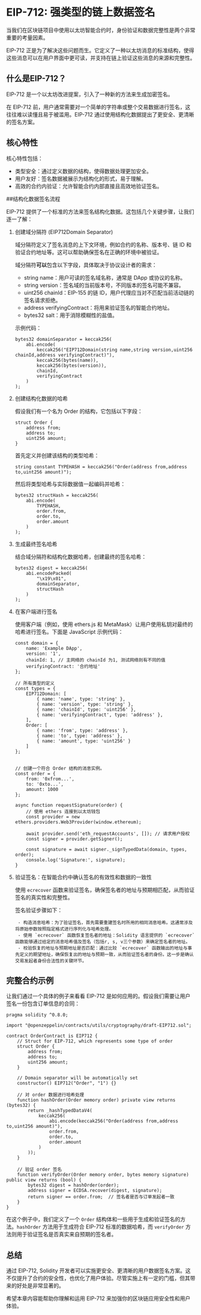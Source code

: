 # EIP-712: 强类型的链上数据签名

当我们在区块链项目中使用以太坊智能合约时，身份验证和数据完整性是两个非常重要的考量因素。

EIP-712 正是为了解决这些问题而生。它定义了一种以太坊消息的标准结构，使得这些消息可以在用户界面中更可读，并支持在链上验证这些消息的来源和完整性。

## 什么是EIP-712？

EIP-712 是一个以太坊改进提案，引入了一种新的方法来生成加密签名。

在 EIP-712 前，用户通常需要对一个简单的字符串或整个交易数据进行签名，这往往难以读懂且易于被滥用。EIP-712 通过使用结构化数据提出了更安全、更清晰的签名方案。

## 核心特性

核心特性包括：

- 类型安全：通过定义数据的结构，使得数据处理更加安全。
- 用户友好：签名数据被展示为结构化的形式，易于理解。
- 高效的合约内验证：允许智能合约内部直接且高效地验证签名。

##结构化数据签名流程

EIP-712 提供了一个标准的方法来签名结构化数据。这包括几个关键步骤，让我们逐一了解：

1. 创建域分隔符 (EIP712Domain Separator)

    域分隔符定义了签名消息的上下文环境，例如合约的名称、版本号、链 ID 和验证合约地址等。这可以帮助确保签名在正确的环境中被验证。

    域分隔符**可以**包含以下字段，具体取决于协议设计者的需求：
    - string name：用户可读的签名域名称，通常是 DApp 或协议的名称。
    - string version：签名域的当前版本号，不同版本的签名可能不兼容。
    - uint256 chainId：EIP-155 的链 ID，用户代理应当对不匹配当前活动链的签名请求拒绝。
    - address verifyingContract：将用来验证签名的智能合约地址。
    - bytes32 salt：用于消除模糊性的盐值。

    示例代码：
    ```
    bytes32 domainSeparator = keccak256(
        abi.encode(
            keccak256("EIP712Domain(string name,string version,uint256 chainId,address verifyingContract)"),
            keccak256(bytes(name)),
            keccak256(bytes(version)),
            chainId,
            verifyingContract
        )
    );
    ```

2. 创建结构化数据的哈希

    假设我们有一个名为 Order 的结构，它包括以下字段：
    ```
    struct Order {
        address from;
        address to;
        uint256 amount;
    }
    ```

    首先定义并创建该结构的类型哈希：

    `string constant TYPEHASH = keccak256("Order(address from,address to,uint256 amount)");`

    然后将类型哈希与实际数据值一起编码并哈希：
    ```
    bytes32 structHash = keccak256(
        abi.encode(
            TYPEHASH,
            order.from,
            order.to,
            order.amount
        )
    );
    ```

3. 生成最终签名哈希

    结合域分隔符和结构化数据哈希，创建最终的签名哈希：
    ```
    bytes32 digest = keccak256(
        abi.encodePacked(
            "\x19\x01",
            domainSeparator,
            structHash
        )
    );
    ```

4. 在客户端进行签名

    使用客户端（例如，使用 ethers.js 和 MetaMask）让用户使用私钥对最终的哈希进行签名。下面是 JavaScript 示例代码：
    ```
    const domain = {
        name: 'Example DApp',
        version: '1',
        chainId: 1, // 主网络的 chainId 为1, 测试网络则有不同的值
        verifyingContract: '合约地址'
    };

    // 所有类型的定义
    const types = {
        EIP712Domain: [
            { name: 'name', type: 'string' },
            { name: 'version', type: 'string' },
            { name: 'chainId', type: 'uint256' },
            { name: 'verifyingContract', type: 'address' },
        ],
        Order: [
            { name: 'from', type: 'address' },
            { name: 'to', type: 'address' },
            { name: 'amount', type: 'uint256' }
        ]
    };


    // 创建一个符合 Order 结构的消息实例。
    const order = {
        from: '0xfrom...',
        to: '0xto...',
        amount: 1000
    };

    async function requestSignature(order) {
        // 使用 ethers 连接到以太坊钱包
        const provider = new ethers.providers.Web3Provider(window.ethereum);

        await provider.send('eth_requestAccounts', []); // 请求用户授权
        const signer = provider.getSigner();

        const signature = await signer._signTypedData(domain, types, order);
        console.log('Signature:', signature);
    }
    ```

5. 验证签名：在智能合约中确认签名的有效性和数据的一致性

    使用 `ecrecover` 函数来验证签名，确保签名者的地址与预期相匹配，从而验证签名的真实性和完整性。

    签名验证步骤如下：
    
        - 构造消息哈希：为了验证签名，首先需要重建签名时所用的相同消息哈希。这通常涉及将原始参数按照指定格式进行序列化与哈希处理。
        - 使用 `ecrecover` 函数恢复签名者的地址：Solidity 语言提供的 `ecrecover` 函数能够通过给定的消息哈希值及签名（包括r, s, v三个参数）来确定签名者的地址。
        - 校验恢复的地址与预期地址是否匹配：通过比较 `ecrecover` 函数输出的地址与事先定义的期望地址，确保恢复出的地址与预期一致，从而验证签名者的身份。这一步是确认交易发起者身份合法性的关键环节。

## 完整合约示例

让我们通过一个具体的例子来看看 EIP-712 是如何应用的。假设我们需要让用户签名一份包含订单信息的合同：

```
pragma solidity ^0.8.0;

import "@openzeppelin/contracts/utils/cryptography/draft-EIP712.sol";

contract OrderContract is EIP712 {
    // Struct for EIP-712, which represents some type of order
    struct Order {
        address from;
        address to;
        uint256 amount;
    }

    // Domain separator will be automatically set
    constructor() EIP712("Order", "1") {}

    // 对 order 数据进行哈希处理
    function hashOrder(Order memory order) private view returns (bytes32) {
        return _hashTypedDataV4(
            keccak256(
                abi.encode(keccak256("Order(address from,address to,uint256 amount)"),
                order.from,
                order.to,
                order.amount
            )
        ));
    }

    // 验证 order 签名
    function verifyOrder(Order memory order, bytes memory signature) public view returns (bool) {
        bytes32 digest = hashOrder(order);
        address signer = ECDSA.recover(digest, signature);
        return signer == order.from;  // 签名者是否与订单发起者一致
    }
}
```

在这个例子中，我们定义了一个 `Order` 结构体和一些用于生成和验证签名的方法。`hashOrder` 方法用于生成符合 EIP-712 标准的数据哈希，而 `verifyOrder` 方法则用于验证签名是否真实来自预期的签名者。


## 总结

通过 EIP-712, Solidity 开发者可以实施更安全、更清晰的用户数据签名方案。这不仅提升了合约的安全性，也优化了用户体验。尽管实施上有一定的门槛，但其带来的好处是非常显著的。

希望本章内容能帮助你理解和运用 EIP-712 来加强你的区块链应用安全性和用户体验。